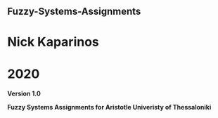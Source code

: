 ## Fuzzy-Systems-Assignments

# Nick Kaparinos
# 2020

**Version 1.0**

**Fuzzy Systems Assignments for Aristotle Univeristy of Thessaloniki**

